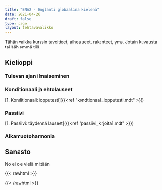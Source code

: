 ```yaml
---
title: "ENA2 - Englanti globaalina kielenä"
date: 2021-04-26
draft: false
type: page
layout: tehtavavalikko
---
```

Tähän vaikka kurssin tavoitteet, aihealueet, rakenteet, yms. Jotain kuvausta tai ääh emmä tiiä.

## Kielioppi
### Tulevan ajan ilmaiseminen

### Konditionaali ja ehtolauseet
[1. Konditionaali: lopputesti]({{<ref "kondtionaali_lopputesti.mdt" >}})

### Passiivi
[1. Passiivi: täydennä lauseet]({{<ref "passiivi_kirjoita1.mdt" >}})

### Aikamuotoharmonia

## Sanasto
No ei ole vielä mittään

{{< rawhtml >}}
<style>
#hello{
    background: url(/img/kansikuvat/kurssivalikot/ena2.jpg)
}


#hello h {
    font-size: 2.5em!important;
}
</style>
{{< /rawhtml >}}
